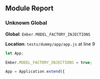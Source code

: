 ## Module Report
### Unknown Global

**Global**: `Ember.MODEL_FACTORY_INJECTIONS`

**Location**: `tests/dummy/app/app.js` at line 9

```js
let App;

Ember.MODEL_FACTORY_INJECTIONS = true;

App = Application.extend({
```
